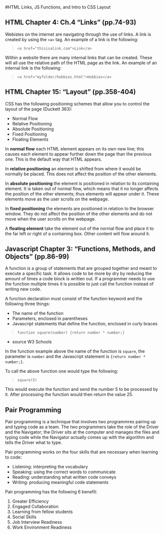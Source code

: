 #HTML Links, JS Functions, and Intro to CSS Layout

## HTML Chapter 4: Ch.4 “Links” (pp.74-93)
Webistes on the internet are navigating through the use of links. A link is created by using the `<a>` tag. An example of a link is the following:

> `<a href="thisisalink.com">Link</a>`

Within a website there are many internal links that can be created. These will all use the relative path of the HTML page as the link. An example of an internal link is the following:

> `<a href="myfolder/hobbies.html">Hobbies</a>`


## HTML Chapter 15: “Layout” (pp.358-404)
CSS has the following positioning schemes that allow you to control the layout of the page (Duckett 363):

* Normal Flow
* Relative Positioning
* Absolute Positioning
* Fixed Positioning
* Floating Elements

In **normal flow** each HTML element appears on its own new line; this causes each element to appear further down the page than the previous one. This is the default way that HTML appears.

In **relative positioning** an element is shifted from where it would be normally be placed. This does not affect the position of the other elements.

In **absolute positioning** the element is positioned in relation to its containing element. It is taken out of normal flow, which means that it no longer affects the position of the other elements; thus elements will appear under it. These elements move as the user scrolls on the webpage.

In **fixed positioning** the elements are positioned in relation to the browser window. They do not affect the position of the other elements and do not move when the user scrolls on the webpage.

A **floating element** take the element out of the normal flow and place it to the far left or right of a containing box. Other content will flow around it.

## Javascript Chapter 3: “Functions, Methods, and Objects” (pp.86-99)

A function is a group of statements that are grouped together and meant to execute a specific task. It allows code to be more by dry by reducing the amount of times a code block is written out. If a programmer needs to use the function multiple times it is possible to just call the function instead of writing new code.

A function declaration must consist of the function keyword and the following three things:

* The name of the function
* Parameters, enclosed in parentheses
* Javascript statements that define the function, enclosed in curly braces

> `function square(number) {return number * number;}`
- source W3 Schools

In the function example above the name of the function is `square`, the parameter is `number` and the Javascript statement is `{return number * number;}`.

To call the above function one would type the following:

> `square(5)`

This would execute the function and send the number 5 to be processed by it. After processing the function would then return the value 25.

## Pair Programming

Pair programming is a technique that involves two programmres pairing up and typing code as a team. The two programmers take the role of the Driver and the Navigator; the Driver sits at the computer and manages the files and typing code while the Navigator actually comes up with the algorithm and tells the Driver what to type.

Pair programming works on the four skills that are necessary when learning to code:

* Listening: interpreting the vocabulary
* Speaking: using the correct words to communicate
* Reading: understanding what written code conveys
* Writing: producing meaningful code statements

Pair programming has the following 6 benefit:

1. Greater Efficiency
2. Engaged Collaboration
3. Learning from fellow students
4. Social Skills
5. Job Interview Readiness
6. Work Environment Readiness